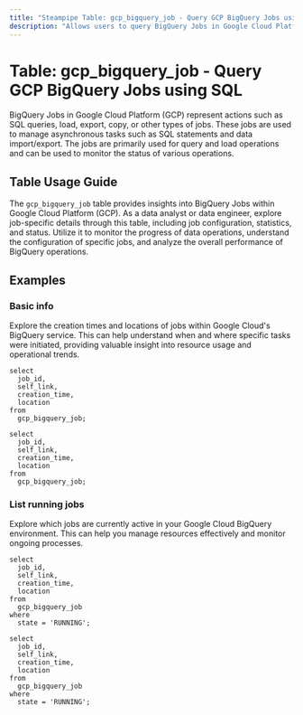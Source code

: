 ```yaml
---
title: "Steampipe Table: gcp_bigquery_job - Query GCP BigQuery Jobs using SQL"
description: "Allows users to query BigQuery Jobs in Google Cloud Platform (GCP), providing insights into job configuration, statistics, and status."
---
```


# Table: gcp_bigquery_job - Query GCP BigQuery Jobs using SQL

BigQuery Jobs in Google Cloud Platform (GCP) represent actions such as SQL queries, load, export, copy, or other types of jobs. These jobs are used to manage asynchronous tasks such as SQL statements and data import/export. The jobs are primarily used for query and load operations and can be used to monitor the status of various operations.

## Table Usage Guide

The `gcp_bigquery_job` table provides insights into BigQuery Jobs within Google Cloud Platform (GCP). As a data analyst or data engineer, explore job-specific details through this table, including job configuration, statistics, and status. Utilize it to monitor the progress of data operations, understand the configuration of specific jobs, and analyze the overall performance of BigQuery operations.

## Examples

### Basic info
Explore the creation times and locations of jobs within Google Cloud's BigQuery service. This can help understand when and where specific tasks were initiated, providing valuable insight into resource usage and operational trends.

```sql+postgres
select
  job_id,
  self_link,
  creation_time,
  location
from
  gcp_bigquery_job;
```

```sql+sqlite
select
  job_id,
  self_link,
  creation_time,
  location
from
  gcp_bigquery_job;
```

### List running jobs
Explore which jobs are currently active in your Google Cloud BigQuery environment. This can help you manage resources effectively and monitor ongoing processes.

```sql+postgres
select
  job_id,
  self_link,
  creation_time,
  location
from
  gcp_bigquery_job
where
  state = 'RUNNING';
```

```sql+sqlite
select
  job_id,
  self_link,
  creation_time,
  location
from
  gcp_bigquery_job
where
  state = 'RUNNING';
```